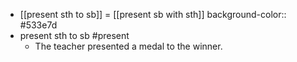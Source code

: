 - [[present sth to sb]] = [[present sb with sth]]
  background-color:: #533e7d
- present sth to sb #present
	- The teacher presented a medal to the winner.